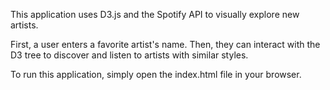 <!-- README.md -->

This application uses D3.js and the Spotify API to visually explore new artists.

First, a user enters a favorite artist's name. Then, they can interact with the D3 tree to discover and listen to artists with similar styles.

To run this application, simply open the index.html file in your browser.
